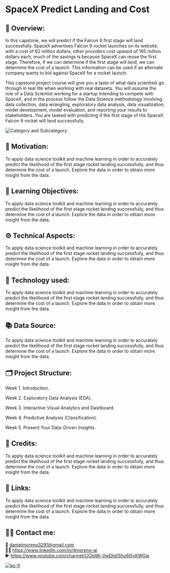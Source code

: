 # SpaceX Predict Landing and Cost

## 🔄 Overview:
In this capstone, we will predict if the Falcon 9 first stage will land successfully. SpaceX advertises Falcon 9 rocket launches on its website, with a cost of 62 million dollars; other providers cost upward of 165 million dollars each, much of the savings is because SpaceX can reuse the first stage. Therefore, if we can determine if the first stage will land, we can determine the cost of a launch. This information can be used if an alternate company wants to bid against SpaceX for a rocket launch.

This capstone project course will give you a taste of what data scientists go through in real life when working with real datasets. You will assume the role of a Data Scientist working for a startup intending to compete with SpaceX, and in the process follow the Data Science methodology involving data collection, data wrangling, exploratory data analysis, data visualization, model development, model evaluation, and reporting your results to stakeholders. You are tasked with predicting if the first stage of the SpaceX Falcon 9 rocket will land successfully.

![Category and Subcategory](https://img.shields.io/badge/Data%20Analysis%20and%20prediction-Clustering-blue)

## 🎊 Motivation:
To apply data science toolkit and machine learning in order to accurately predict the likelihood of the first stage rocket landing successfully, and thus determine the cost of a launch.
Explore the data in order to obtain more insight from the data.

## 🏁 Learning Objectives:
To apply data science toolkit and machine learning in order to accurately predict the likelihood of the first stage rocket landing successfully, and thus determine the cost of a launch.
Explore the data in order to obtain more insight from the data.

## ⚙️ Technical Aspects:
To apply data science toolkit and machine learning in order to accurately predict the likelihood of the first stage rocket landing successfully, and thus determine the cost of a launch.
Explore the data in order to obtain more insight from the data.

## 🧰 Technology used:
To apply data science toolkit and machine learning in order to accurately predict the likelihood of the first stage rocket landing successfully, and thus determine the cost of a launch.
Explore the data in order to obtain more insight from the data.

## 📚 Data Source:
To apply data science toolkit and machine learning in order to accurately predict the likelihood of the first stage rocket landing successfully, and thus determine the cost of a launch.
Explore the data in order to obtain more insight from the data.

## 🗂️ Project Structure:
Week 1. Introduction.

Week 2. Exploratory Data Analysis (EDA).

Week 3. Interactive Visual Analytics and Dashboard.

Week 4. Predictive Analysis (Classification).

Week 5. Present Your Data-Driven Insights.

## 👥 Credits:
To apply data science toolkit and machine learning in order to accurately predict the likelihood of the first stage rocket landing successfully, and thus determine the cost of a launch.
Explore the data in order to obtain more insight from the data.

## 🔗 Links:
To apply data science toolkit and machine learning in order to accurately predict the likelihood of the first stage rocket landing successfully, and thus determine the cost of a launch.
Explore the data in order to obtain more insight from the data.

## 🙋‍♂️ Contact me:
📨  danielmoreno3291@gmail.com  
👨‍🏫  https://www.linkedin.com/in/dmoreno-ai    
▶   https://www.youtube.com/channel/UCIpWi-0wDtgfSho6l5yKWGw

[![ko-fi](https://ko-fi.com/img/githubbutton_sm.svg)](https://ko-fi.com/dmoreno_ai)
